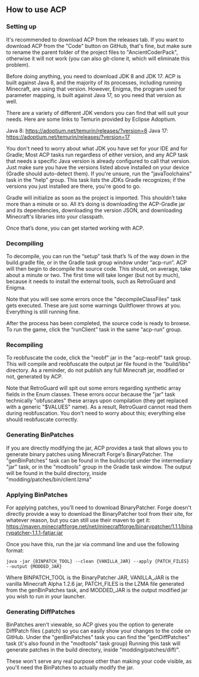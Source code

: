 ## How to use ACP ##

### Setting up ###
It's recommended to download ACP from the releases tab. If you want to download ACP from the "Code" button on GitHub, that's fine, 
but make sure to rename the parent folder of the project files to "AncientCoderPack", otherwise it will not work (you can also
git-clone it, which will eliminate this problem).

Before doing anything, you need to download JDK 8 and JDK 17. ACP is built against Java 8, and the majority of its processes, including running Minecraft, 
are using that version. However, Enigma, the program used for parameter mapping, is built against Java 17, so you need that version as well.

There are a variety of different JDK vendors you can find that will suit your needs. Here are some links to Temurin 
provided by Eclipse Adoptium.

Java 8: https://adoptium.net/temurin/releases/?version=8
Java 17: https://adoptium.net/temurin/releases/?version=17

You don't need to worry about what JDK you have set for your IDE and for Gradle; Most ACP tasks run regardless of either version,
and any ACP task that needs a specific Java version is already configured to call that version. Just make sure you have the versions 
listed above installed on your device (Gradle should auto-detect them). If you're unsure, run the "javaToolchains" task 
in the "help" group. This task lists the JDKs Gradle recognizes; if the versions you just installed are there, you're good to go.

Gradle will initialize as soon as the project is imported. This shouldn’t take more than a minute or so. 
All it’s doing is downloading the ACP-Gradle jar and its dependencies, downloading the version JSON, and downloading Minecraft's libraries into your classpath.

Once that’s done, you can get started working with ACP.

### Decompiling ###
To decompile, you can run the “setup” task that’s ¾ of the way down in the build.gradle file, or in the Gradle task group window 
under “acp-run”. ACP will then begin to decompile the source code. This should, on average, take about a minute or two. The first time will take 
longer (but not by much), because it needs to install the external tools, such as RetroGuard and Enigma. 

Note that you will see some errors once the "decompileClassFiles" task gets executed. These are just some warnings Quiltflower
throws at you. Everything is still running fine.

After the process has been completed, the source code is ready to browse. To run the game, click the “runClient” task in the same “acp-run” group.

### Recompiling ###
To reobfuscate the code, click the "reobf" jar in the "acp-reobf" task group. This will compile and reobfuscate the output jar file found in 
the "build/libs" directory. As a reminder, do not publish any full Minecraft jar, modified or not, generated by ACP.

Note that RetroGuard will spit out some errors regarding synthetic array fields in the Enum classes. These errors occur because the "jar" task
technically "obfuscates" these arrays upon compilation (they get replaced with a generic "$VALUES" name). As a result, RetroGuard cannot read them
during reobfuscation. You don't need to worry about this; everything else should reobfuscate correctly.

### Generating BinPatches ###
If you are directly modifying the jar, ACP provides a task that allows you to generate binary patches using Minecraft Forge's BinaryPatcher. 
The "genBinPatches" task can be found in the buildscript under the intermediary "jar" task, or in the "modtools" group in the Gradle task window. 
The output will be found in the build directory, inside "modding/patches/bin/client.lzma"

### Applying BinPatches ###
For applying patches, you'll need to download BinaryPatcher. Forge doesn't directly provide a way to download the BinaryPatcher tool 
from their site, for whatever reason, but you can still use their maven to get it:
https://maven.minecraftforge.net/net/minecraftforge/binarypatcher/1.1.1/binarypatcher-1.1.1-fatjar.jar

Once you have this, run the jar via command line and use the following format:

```
java -jar {BINPATCH_TOOL} --clean {VANILLA_JAR} --apply {PATCH_FILES} --output {MODDED_JAR}
```

Where BINPATCH_TOOL is the BinaryPatcher JAR, VANILLA_JAR is the vanilla Minecraft Alpha 1.2.6 jar, PATCH_FILES is the LZMA 
file generated from the genBinPatches task, and MODDED_JAR is the output modified jar you wish to run in your launcher.

### Generating DiffPatches ###
BinPatches aren't viewable, so ACP gives you the option to generate DiffPatch files (.patch) so you can easily show your changes
to the code on GitHub. Under the "genBinPatches" task you can find the "genDiffPatches" task (it's also found in the 
"modtools" task group) Running this task will generate patches in the build directory, inside "modding/patches/diff/".

These won't serve any real purpose other than making your code visible, as you'll need the BinPatches to actually modify the jar. 